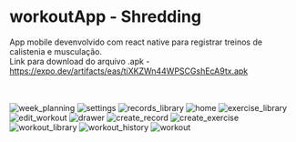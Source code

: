 # workoutApp - Shredding
App mobile devenvolvido com react native para registrar treinos de calistenia e musculação. </br>
Link para download do arquivo .apk - https://expo.dev/artifacts/eas/tiXKZWn44WPSCGshEcA9tx.apk
</br></br></br>

![week_planning](https://github.com/eleazy/workoutApp/assets/37671310/b165597c-2c3a-4d95-a6a2-81807871e10e)
![settings](https://github.com/eleazy/workoutApp/assets/37671310/394f040f-0089-4e2d-9e2a-5b079b7632b8)
![records_library](https://github.com/eleazy/workoutApp/assets/37671310/a3e18369-ad47-47d9-8e34-cdd99bba6e18)
![home](https://github.com/eleazy/workoutApp/assets/37671310/5d9168ba-96c4-4ece-a1de-099751f9d49b)
![exercise_library](https://github.com/eleazy/workoutApp/assets/37671310/8ef7e9ca-1742-4972-9532-2d62af6f521e)
![edit_workout](https://github.com/eleazy/workoutApp/assets/37671310/432f4295-a12c-4958-81c2-5a56b0cc2d7e)
![drawer](https://github.com/eleazy/workoutApp/assets/37671310/87dfd0e6-9c10-468d-8442-d0a8bbac9144)
![create_record](https://github.com/eleazy/workoutApp/assets/37671310/0e57c64a-c487-4ce8-99b4-0a9e1abb8f63)
![create_exercise](https://github.com/eleazy/workoutApp/assets/37671310/334b877f-9053-40b2-aaec-ab2d2519f5ee)
![workout_library](https://github.com/eleazy/workoutApp/assets/37671310/bd09dd2a-dc45-4d33-8cff-4c1ec7724cb1)
![workout_history](https://github.com/eleazy/workoutApp/assets/37671310/c01385c3-f932-4780-935c-68ecdb02b3d2)
![workout](https://github.com/eleazy/workoutApp/assets/37671310/25f91da0-39ea-4caa-820e-e93915ca0ec3)

